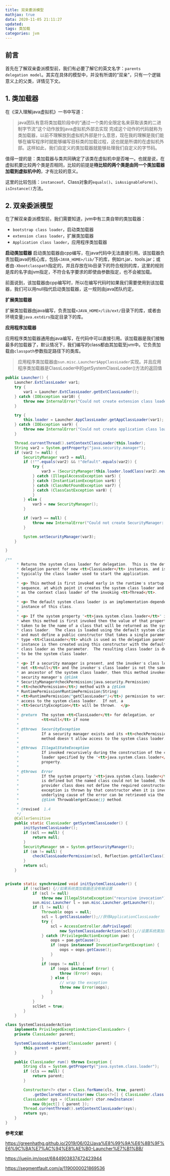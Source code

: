 ```yaml
---
title: 双亲委派模型
mathjax: true
data: 2020-11-05 21:11:27
updated:
tags: 类加载
categories: jvm
---
```


## 前言

首先在了解双亲委派模型前，我们有必要了解它的英文名字：`parents delegation model`。其实在具体的模型中，并没有所谓的“双亲”，只有一个逻辑意义上的父类，详情见下文。

## 1. 类加载器

在《深入理解java虚拟机》一书中写道：
>java团队有意将类加载阶段中的“通过一个类的全限定名来获取该类的二进制字节流”这个动作放到java虚拟机外部去实现
完成这个动作的代码就称为类加载器，以前不理解放到虚拟机外部是什么意思，现在我的理解是我们能够在编写程序时就能够编写目标类的加载过程，这也就是所谓的在虚拟机外部。这样如此，我们自定义的类加载器就能够处理我们自定义的字节码。

值得一提的是：类加载器与类共同确定了该类在虚拟机中是否唯一。也就是说，在虚拟机要比较两个类是否相同，比较的前提是**待比较的两个类是由同一个类加载器加载到虚拟机中的**，才有比较的意义。

这里的比较包括：`instanceof`、Class对象的`equals()`、`isAssignableForm()`、`isInstance()`方法。

## 2. 双亲委派模型

在了解双亲委派模型前，我们需要知道，jvm中有三类自带的类加载器：

- `bootstrap class loader`，启动类加载器
- `extension class loader`，扩展类加载器
- `Application class laoder`，应用程序类加载器

**启动类加载器**
启动类加载器由cpp编写，在java代码中无法直接引用。该加载器负责加载java的核心库，包括`<JAVA_HOME>/lib/`下的库，例如rt.jar、tools.jar；或者由`-Xbootclasspath`指定的，并且存放在lib目录下的符合规则的库，这里的规则是库的名字由jvm指定，不符合名字要求的即使由参数指定，也不会被加载。

前面说到，该加载器由cpp编写时，所以在编写代码时如果我们需要使用到该加载器，我们可以用null指代启动类加载器，这一规则由java团队约定。

**扩展类加载器**

扩展类加载器由java编写，负责加载`<JAVA_HOME>/lib/ext/`目录下的库，或者由环境变量`java.extdirs`指定目录下的库。

**应用程序加载器**

应用程序类加载器通用由java编写，在代码中可以直接引用。该加载器是我们接触最多的加载器了，默认情况下，我们编写的class都由其加载至jvm中。它负责加载由`classpath`参数指定路径下的类库。

>应用程序类加载器由`sun.misc.Launcher$AppClassLoader`实现。并且应用程序类加载器是ClassLoader中的getSystemClassLoader()方法的返回值

``` java
public Launcher() {
    Launcher.ExtClassLoader var1;
    try {
        var1 = Launcher.ExtClassLoader.getExtClassLoader();
    } catch (IOException var10) {
        throw new InternalError("Could not create extension class loader", var10);
    }

    try {
        this.loader = Launcher.AppClassLoader.getAppClassLoader(var1);
    } catch (IOException var9) {
        throw new InternalError("Could not create application class loader", var9);
    }

    Thread.currentThread().setContextClassLoader(this.loader);
    String var2 = System.getProperty("java.security.manager");
    if (var2 != null) {
        SecurityManager var3 = null;
        if (!"".equals(var2) && !"default".equals(var2)) {
            try {
                var3 = (SecurityManager)this.loader.loadClass(var2).newInstance();
            } catch (IllegalAccessException var5) {
            } catch (InstantiationException var6) {
            } catch (ClassNotFoundException var7) {
            } catch (ClassCastException var8) {
            }
        } else {
            var3 = new SecurityManager();
        }

        if (var3 == null) {
            throw new InternalError("Could not create SecurityManager: " + var2);
        }

        System.setSecurityManager(var3);
    }

}

```


``` java
/**
     * Returns the system class loader for delegation.  This is the default
     * delegation parent for new <tt>ClassLoader</tt> instances, and is
     * typically the class loader used to start the application.
     *
     * <p> This method is first invoked early in the runtime's startup
     * sequence, at which point it creates the system class loader and sets it
     * as the context class loader of the invoking <tt>Thread</tt>.
     *
     * <p> The default system class loader is an implementation-dependent
     * instance of this class.
     *
     * <p> If the system property "<tt>java.system.class.loader</tt>" is defined
     * when this method is first invoked then the value of that property is
     * taken to be the name of a class that will be returned as the system
     * class loader.  The class is loaded using the default system class loader
     * and must define a public constructor that takes a single parameter of
     * type <tt>ClassLoader</tt> which is used as the delegation parent.  An
     * instance is then created using this constructor with the default system
     * class loader as the parameter.  The resulting class loader is defined
     * to be the system class loader.
     *
     * <p> If a security manager is present, and the invoker's class loader is
     * not <tt>null</tt> and the invoker's class loader is not the same as or
     * an ancestor of the system class loader, then this method invokes the
     * security manager's {@link
     * SecurityManager#checkPermission(java.security.Permission)
     * <tt>checkPermission</tt>} method with a {@link
     * RuntimePermission#RuntimePermission(String)
     * <tt>RuntimePermission("getClassLoader")</tt>} permission to verify
     * access to the system class loader.  If not, a
     * <tt>SecurityException</tt> will be thrown.  </p>
     *
     * @return  The system <tt>ClassLoader</tt> for delegation, or
     *          <tt>null</tt> if none
     *
     * @throws  SecurityException
     *          If a security manager exists and its <tt>checkPermission</tt>
     *          method doesn't allow access to the system class loader.
     *
     * @throws  IllegalStateException
     *          If invoked recursively during the construction of the class
     *          loader specified by the "<tt>java.system.class.loader</tt>"
     *          property.
     *
     * @throws  Error
     *          If the system property "<tt>java.system.class.loader</tt>"
     *          is defined but the named class could not be loaded, the
     *          provider class does not define the required constructor, or an
     *          exception is thrown by that constructor when it is invoked. The
     *          underlying cause of the error can be retrieved via the
     *          {@link Throwable#getCause()} method.
     *
     * @revised  1.4
     */
    @CallerSensitive
    public static ClassLoader getSystemClassLoader() {
        initSystemClassLoader();
        if (scl == null) {
            return null;
        }
        SecurityManager sm = System.getSecurityManager();
        if (sm != null) {
            checkClassLoaderPermission(scl, Reflection.getCallerClass());
        }
        return scl;
    }

```

``` java

private static synchronized void initSystemClassLoader() {
        if (!sclSet) {//如果系统类加载器还没有被设置
            if (scl != null)
                throw new IllegalStateException("recursive invocation");
            sun.misc.Launcher l = sun.misc.Launcher.getLauncher();
            if (l != null) {
                Throwable oops = null;
                scl = l.getClassLoader();//获得ApplicationClassLoader
                try {
                    scl = AccessController.doPrivileged(
                        new SystemClassLoaderAction(scl));//设置系统类加载器
                } catch (PrivilegedActionException pae) {
                    oops = pae.getCause();
                    if (oops instanceof InvocationTargetException) {
                        oops = oops.getCause();
                    }
                }
                if (oops != null) {
                    if (oops instanceof Error) {
                        throw (Error) oops;
                    } else {
                        // wrap the exception
                        throw new Error(oops);
                    }
                }
            }
            sclSet = true;
        }
    }
```


``` java
class SystemClassLoaderAction
    implements PrivilegedExceptionAction<ClassLoader> {
    private ClassLoader parent;

    SystemClassLoaderAction(ClassLoader parent) {
        this.parent = parent;
    }

    public ClassLoader run() throws Exception {
        String cls = System.getProperty("java.system.class.loader");
        if (cls == null) {
            return parent;
        }

        Constructor<?> ctor = Class.forName(cls, true, parent)
            .getDeclaredConstructor(new Class<?>[] { ClassLoader.class });
        ClassLoader sys = (ClassLoader) ctor.newInstance(
            new Object[] { parent });
        Thread.currentThread().setContextClassLoader(sys);
        return sys;
    }
}

```


**参考文献**

https://greenhathg.github.io/2019/06/02/Java%E8%99%9A%E6%8B%9F%E6%9C%BA%E7%AC%94%E8%AE%B0-Launcher%E7%B1%BB/

https://juejin.im/post/6844903837472423944

https://segmentfault.com/a/1190000021869536